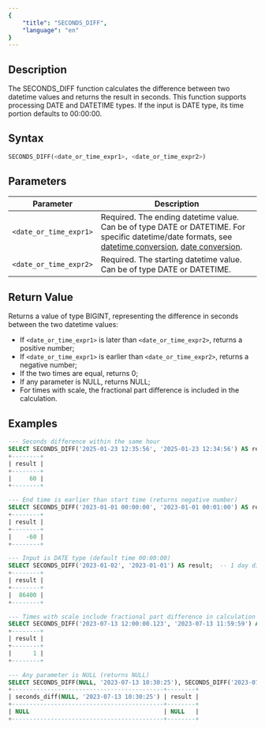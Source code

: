 ```yaml
---
{
    "title": "SECONDS_DIFF",
    "language": "en"
}
---
```


## Description

The SECONDS_DIFF function calculates the difference between two datetime values and returns the result in seconds. This function supports processing DATE and DATETIME types. If the input is DATE type, its time portion defaults to 00:00:00.

## Syntax

```sql
SECONDS_DIFF(<date_or_time_expr1>, <date_or_time_expr2>)
```

## Parameters

| Parameter | Description |
| --------- | ----------- |
| `<date_or_time_expr1>` | Required. The ending datetime value. Can be of type DATE or DATETIME. For specific datetime/date formats, see [datetime conversion](../../../../../current/sql-manual/basic-element/sql-data-types/conversion/datetime-conversion), [date conversion](../../../../../current/sql-manual/basic-element/sql-data-types/conversion/date-conversion). |
| `<date_or_time_expr2>` | Required. The starting datetime value. Can be of type DATE or DATETIME. |

## Return Value

Returns a value of type BIGINT, representing the difference in seconds between the two datetime values:

- If `<date_or_time_expr1>` is later than `<date_or_time_expr2>`, returns a positive number;
- If `<date_or_time_expr1>` is earlier than `<date_or_time_expr2>`, returns a negative number;
- If the two times are equal, returns 0;
- If any parameter is NULL, returns NULL;
- For times with scale, the fractional part difference is included in the calculation.

## Examples

```sql
--- Seconds difference within the same hour
SELECT SECONDS_DIFF('2025-01-23 12:35:56', '2025-01-23 12:34:56') AS result;
+--------+
| result |
+--------+
|     60 |
+--------+

--- End time is earlier than start time (returns negative number)
SELECT SECONDS_DIFF('2023-01-01 00:00:00', '2023-01-01 00:01:00') AS result;
+--------+
| result |
+--------+
|    -60 |
+--------+

--- Input is DATE type (default time 00:00:00)
SELECT SECONDS_DIFF('2023-01-02', '2023-01-01') AS result;  -- 1 day difference (86400 seconds)
+--------+
| result |
+--------+
|  86400 |
+--------+

--- Times with scale include fractional part difference in calculation
SELECT SECONDS_DIFF('2023-07-13 12:00:00.123', '2023-07-13 11:59:59') AS result;
+--------+
| result |
+--------+
|      1 |
+--------+

--- Any parameter is NULL (returns NULL)
SELECT SECONDS_DIFF(NULL, '2023-07-13 10:30:25'), SECONDS_DIFF('2023-07-13 10:30:25', NULL) AS result;
+-------------------------------------------+--------+
| seconds_diff(NULL, '2023-07-13 10:30:25') | result |
+-------------------------------------------+--------+
| NULL                                      | NULL   |
+-------------------------------------------+--------+
```
